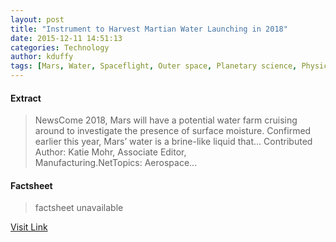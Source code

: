 ```yaml
---
layout: post
title: "Instrument to Harvest Martian Water Launching in 2018"
date: 2015-12-11 14:51:13
categories: Technology
author: kduffy
tags: [Mars, Water, Spaceflight, Outer space, Planetary science, Physical sciences, Space science, Nature, Solar System, Space colonization]
---
```



#### Extract
>NewsCome 2018, Mars will have a potential water farm cruising around to investigate the presence of surface moisture. Confirmed earlier this year, Mars’ water is a brine-like liquid that... Contributed Author:&nbsp;Katie Mohr, Associate Editor, Manufacturing.NetTopics:&nbsp;Aerospace...

#### Factsheet
>factsheet unavailable

[Visit Link](http://www.pddnet.com/news/2015/12/instrument-harvest-martian-water-launching-2018)


